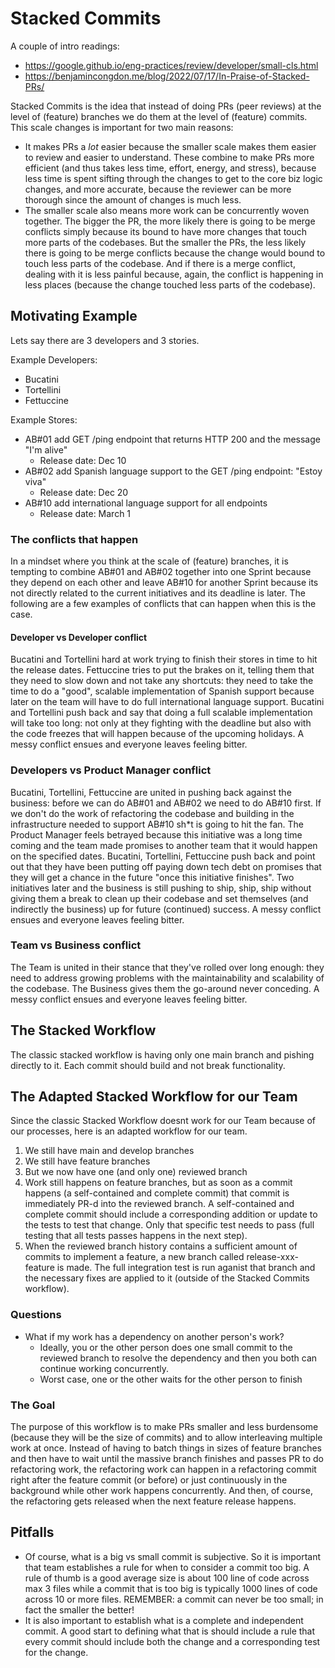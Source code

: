 # Stacked Commits

A couple of intro readings:

- <https://google.github.io/eng-practices/review/developer/small-cls.html>
- <https://benjamincongdon.me/blog/2022/07/17/In-Praise-of-Stacked-PRs/>

Stacked Commits is the idea that instead of doing PRs (peer reviews) at the level of (feature) branches we do them at the level of (feature) commits. This scale changes is important for two main reasons:

- It makes PRs a _lot_ easier because the smaller scale makes them easier to review and easier to understand. These combine to make PRs more efficient (and thus takes less time, effort, energy, and stress), because less time is spent sifting through the changes to get to the core biz logic changes, and more accurate, because the reviewer can be more thorough since the amount of changes is much less.
- The smaller scale also means more work can be concurrently woven together. The bigger the PR, the more likely there is going to be merge conflicts simply because its bound to have more changes that touch more parts of the codebases. But the smaller the PRs, the less likely there is going to be merge conflicts because the change would bound to touch less parts of the codebase. And if there is a merge conflict, dealing with it is less painful because, again, the conflict is happening in less places (because the change touched less parts of the codebase).

## Motivating Example

Lets say there are 3 developers and 3 stories.

Example Developers:

- Bucatini
- Tortellini
- Fettuccine

Example Stores:

- AB#01 add GET /ping endpoint that returns HTTP 200 and the message "I'm alive"
  - Release date: Dec 10
- AB#02 add Spanish language support to the GET /ping endpoint: "Estoy viva"
  - Release date: Dec 20
- AB#10 add international language support for all endpoints
  - Release date: March 1

### The conflicts that happen

In a mindset where you think at the scale of (feature) branches, it is tempting to combine AB#01 and AB#02 together into one Sprint because they depend on each other and leave AB#10 for another Sprint because its not directly related to the current initiatives and its deadline is later. The following are a few examples of conflicts that can happen when this is the case.

#### Developer vs Developer conflict

Bucatini and Tortellini hard at work trying to finish their stores in time to hit the release dates. Fettuccine tries to put the brakes on it, telling them that they need to slow down and not take any shortcuts: they need to take the time to do a "good", scalable implementation of Spanish support because later on the team will have to do full international language support. Bucatini and Tortellini push back and say that doing a full scalable implementation will take too long: not only at they fighting with the deadline but also with the code freezes that will happen because of the upcoming holidays. A messy conflict ensues and everyone leaves feeling bitter.

### Developers vs Product Manager conflict

Bucatini, Tortellini, Fettuccine are united in pushing back against the business: before we can do AB#01 and AB#02 we need to do AB#10 first. If we don't do the work of refactoring the codebase and building in the infrastructure needed to support AB#10 sh*t is going to hit the fan. The Product Manager feels betrayed because this initiative was a long time coming and the team made promises to another team that it would happen on the specified dates. Bucatini, Tortellini, Fettuccine push back and point out that they have been putting off paying down tech debt on promises that they will get a chance in the future "once this initiative finishes". Two initiatives later and the business is still pushing to ship, ship, ship without giving them a break to clean up their codebase and set themselves (and indirectly the business) up for future (continued) success. A messy conflict ensues and everyone leaves feeling bitter.

### Team vs Business conflict

The Team is united in their stance that they've rolled over long enough: they need to address growing problems with the maintainability and scalability of the codebase. The Business gives them the go-around never conceding. A messy conflict ensues and everyone leaves feeling bitter.

## The Stacked Workflow

The classic stacked workflow is having only one main branch and pishing directly to it. Each commit should build and not break functionality.

## The Adapted Stacked Workflow for our Team

Since the classic Stacked Workflow doesnt work for our Team because of our processes, here is an adapted workflow for our team. 

1. We still have main and develop branches
2. We still have feature branches 
3. But we now have one (and only one) reviewed branch
4. Work still happens on feature branches, but as soon as a commit happens (a self-contained and complete commit) that commit is immediately PR-d into the reviewed branch. A self-contained and complete commit should include a corresponding addition or update to the tests to test that change. Only that specific test needs to pass (full testing that all tests passes happens in the next step). 
5. When the reviewed branch history contains a sufficient amount of commits to implement a feature, a new branch called release-xxx-feature is made. The full integration test is run aganist that branch and the necessary fixes are applied to it (outside of the Stacked Commits workflow). 

### Questions 

- What if my work has a dependency on another person's work?
  - Ideally, you or the other person does one small commit to the reviewed branch to resolve the dependency and then you both can continue working concurrently. 
  - Worst case, one or the other waits for the other person to finish

### The Goal 

The purpose of this workflow is to make PRs smaller and less burdensome (because they will be the size of commits) and to allow interleaving multiple work at once. Instead of having to batch things in sizes of feature branches and then have to wait until the massive branch finishes and passes PR to do refactoring work, the refactoring work can happen in a refactoring commit right after the feature commit (or before) or just continuously in the background while other work happens concurrently. And then, of course, the refactoring gets released when the next feature release happens. 

## Pitfalls

- Of course, what is a big vs small commit is subjective. So it is important that team establishes a rule for when to consider a commit too big. A rule of thumb is a good average size is about 100 line of code across max 3 files while a commit that is too big is typically 1000 lines of code across 10 or more files. REMEMBER: a commit can never be too small; in fact the smaller the better!
- It is also important to establish what is a complete and independent commit. A good start to defining what that is should include a rule that every commit should include both the change and a corresponding test for the change.
